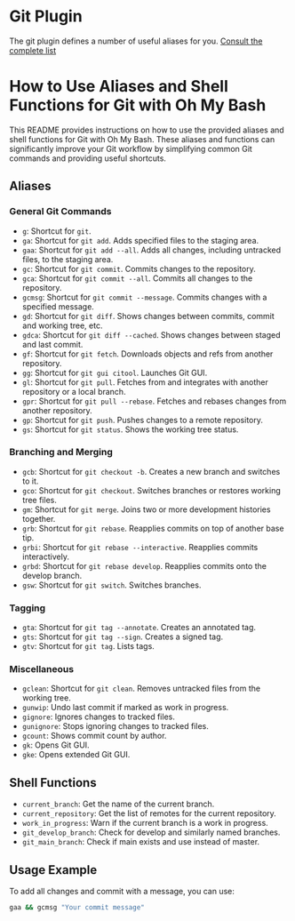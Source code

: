 # Git Plugin

The git plugin defines a number of useful aliases for you. [Consult the complete list](git.plugin.sh#L34)


# How to Use Aliases and Shell Functions for Git with Oh My Bash

This README provides instructions on how to use the provided aliases and shell functions for Git with Oh My Bash. These aliases and functions can significantly improve your Git workflow by simplifying common Git commands and providing useful shortcuts.

## Aliases

### General Git Commands

- `g`: Shortcut for `git`.
- `ga`: Shortcut for `git add`. Adds specified files to the staging area.
- `gaa`: Shortcut for `git add --all`. Adds all changes, including untracked files, to the staging area.
- `gc`: Shortcut for `git commit`. Commits changes to the repository.
- `gca`: Shortcut for `git commit --all`. Commits all changes to the repository.
- `gcmsg`: Shortcut for `git commit --message`. Commits changes with a specified message.
- `gd`: Shortcut for `git diff`. Shows changes between commits, commit and working tree, etc.
- `gdca`: Shortcut for `git diff --cached`. Shows changes between staged and last commit.
- `gf`: Shortcut for `git fetch`. Downloads objects and refs from another repository.
- `gg`: Shortcut for `git gui citool`. Launches Git GUI.
- `gl`: Shortcut for `git pull`. Fetches from and integrates with another repository or a local branch.
- `gpr`: Shortcut for `git pull --rebase`. Fetches and rebases changes from another repository.
- `gp`: Shortcut for `git push`. Pushes changes to a remote repository.
- `gs`: Shortcut for `git status`. Shows the working tree status.

### Branching and Merging

- `gcb`: Shortcut for `git checkout -b`. Creates a new branch and switches to it.
- `gco`: Shortcut for `git checkout`. Switches branches or restores working tree files.
- `gm`: Shortcut for `git merge`. Joins two or more development histories together.
- `grb`: Shortcut for `git rebase`. Reapplies commits on top of another base tip.
- `grbi`: Shortcut for `git rebase --interactive`. Reapplies commits interactively.
- `grbd`: Shortcut for `git rebase develop`. Reapplies commits onto the develop branch.
- `gsw`: Shortcut for `git switch`. Switches branches.

### Tagging

- `gta`: Shortcut for `git tag --annotate`. Creates an annotated tag.
- `gts`: Shortcut for `git tag --sign`. Creates a signed tag.
- `gtv`: Shortcut for `git tag`. Lists tags.

### Miscellaneous

- `gclean`: Shortcut for `git clean`. Removes untracked files from the working tree.
- `gunwip`: Undo last commit if marked as work in progress.
- `gignore`: Ignores changes to tracked files.
- `gunignore`: Stops ignoring changes to tracked files.
- `gcount`: Shows commit count by author.
- `gk`: Opens Git GUI.
- `gke`: Opens extended Git GUI.

## Shell Functions

- `current_branch`: Get the name of the current branch.
- `current_repository`: Get the list of remotes for the current repository.
- `work_in_progress`: Warn if the current branch is a work in progress.
- `git_develop_branch`: Check for develop and similarly named branches.
- `git_main_branch`: Check if main exists and use instead of master.

## Usage Example

To add all changes and commit with a message, you can use:

```bash
gaa && gcmsg "Your commit message"
```